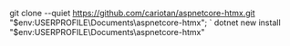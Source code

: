 git clone --quiet https://github.com/cariotan/aspnetcore-htmx.git "$env:USERPROFILE\Documents\aspnetcore-htmx"; `
dotnet new install "$env:USERPROFILE\Documents\aspnetcore-htmx"